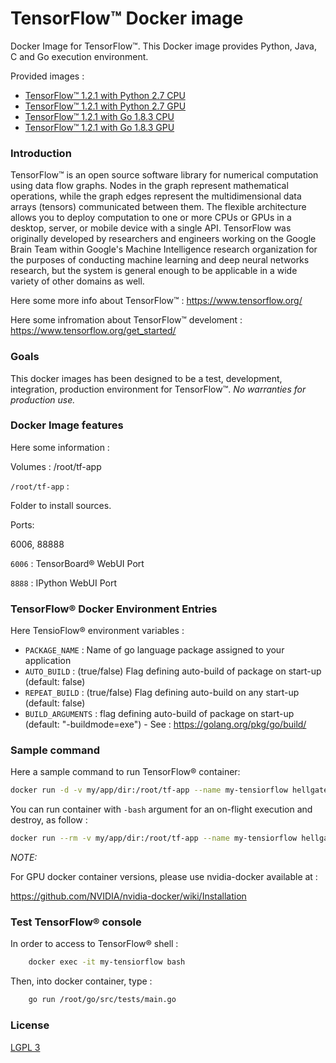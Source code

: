 #  TensorFlow™ Docker image


Docker Image for TensorFlow™. This Docker image provides Python, Java, C and Go execution environment.

Provided images :
* [TensorFlow™ 1.2.1 with Python 2.7 CPU](https://github.com/hellgate75/tensiorflow/tree/1.2.1-cp27)
* [TensorFlow™ 1.2.1 with Python 2.7 GPU](https://github.com/hellgate75/tensiorflow/tree/1.2.1-gp27)
* [TensorFlow™ 1.2.1 with Go 1.8.3 CPU](https://github.com/hellgate75/tensiorflow/tree/1.2.1-cg183)
* [TensorFlow™ 1.2.1 with Go 1.8.3 GPU](https://github.com/hellgate75/tensiorflow/tree/1.2.1-gg183)


### Introduction ###

TensorFlow™ is an open source software library for numerical computation using data flow graphs. Nodes in the graph represent mathematical operations, while the graph edges represent the multidimensional data arrays (tensors) communicated between them. The flexible architecture allows you to deploy computation to one or more CPUs or GPUs in a desktop, server, or mobile device with a single API. TensorFlow was originally developed by researchers and engineers working on the Google Brain Team within Google's Machine Intelligence research organization for the purposes of conducting machine learning and deep neural networks research, but the system is general enough to be applicable in a wide variety of other domains as well.


Here some more info about  TensorFlow™ :
https://www.tensorflow.org/

Here some infromation about  TensorFlow™ develoment :
https://www.tensorflow.org/get_started/


### Goals ###

This docker images has been designed to be a test, development, integration, production environment for  TensorFlow™.
*No warranties for production use.*


### Docker Image features ###

Here some information :

Volumes : /root/tf-app


`/root/tf-app` :

Folder to install sources.


Ports:

6006, 88888


`6006` :
TensorBoard® WebUI Port


`8888` :
IPython WebUI Port


### TensorFlow® Docker Environment Entries ###

Here TensioFlow® environment variables :

* `PACKAGE_NAME` : Name of go language package assigned to your application
* `AUTO_BUILD` : (true/false) Flag defining auto-build of package on start-up (default: false)
* `REPEAT_BUILD` : (true/false) Flag defining auto-build on any start-up (default: false)
* `BUILD_ARGUMENTS` : flag defining auto-build of package on start-up (default: "-buildmode=exe") - See : https://golang.org/pkg/go/build/


### Sample command ###

Here a sample command to run TensorFlow® container:

```bash
docker run -d -v my/app/dir:/root/tf-app --name my-tensiorflow hellgate75/tensiorflow:1.2.1-cg183
```


You can run container with `-bash` argument for an on-flight execution and destroy, as follow :

```bash
docker run --rm -v my/app/dir:/root/tf-app --name my-tensiorflow hellgate75/tensiorflow:1.2.1-cg183 -bash my-command my-argument-1 ...  my-argument-n
```


*NOTE:*

For GPU docker container versions, please use nvidia-docker available at :

https://github.com/NVIDIA/nvidia-docker/wiki/Installation


### Test TensorFlow® console ###

In order to access to TensorFlow® shell :
```bash
    docker exec -it my-tensiorflow bash
```


Then, into docker container, type :

```bash
    go run /root/go/src/tests/main.go
```


### License ###

[LGPL 3](https://github.com/hellgate75/tensiorflow/blob/master/LICENSE)
